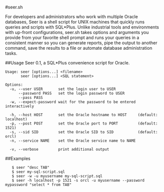 #seer.sh

For developers and administrators who work with multiple Oracle databases, Seer is a shell script for UNIX machines that quickly runs queries and scripts with SQL*Plus. Unlike industrial tools and environments with up-front configurations, seer.sh takes options and arguments you provide from your favorite shell prompt and runs your queries in a consistent manner so you can generate reports, pipe the output to another command, save the results to a file or automate database administration tasks.

##Usage
    Seer 0.1, a SQL*Plus convenience script for Oracle.
  
    Usage: seer [options...] <filename>
           seer [options...] <SQL statement>
       
    Options:
      -u, --user USER       set the login user to USER
          --password PASS   set the login password to USER
          --pass PASS
      -w, --expect-password wait for the password to be entered interactively
  
      -h, --host HOST       set the Oracle hostname to HOST     (default: localhost)
      -p, --post POST       set the Oracle port to PORT         (default: 1521)
      -s, --sid SID         set the Oracle SID to SID           (default: orcl)
      -n, --service NAME    set the Oracle service name to NAME

      -v, --verbose         print additional output

##Examples

       $ seer "desc TAB"
       $ seer my-sql-script.sql
       $ seer -w -u myusername my-sql-script.sql
       $ seer -h localhost -p 1521 -s orcl -u myusername --password mypassword "select * from TAB"
